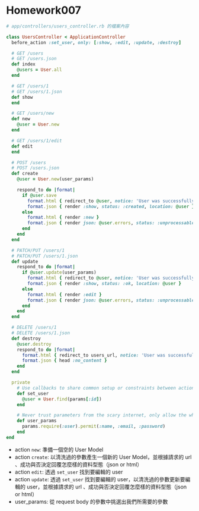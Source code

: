 # Homework007

```ruby
# app/controllers/users_controller.rb 的檔案內容

class UsersController < ApplicationController
  before_action :set_user, only: [:show, :edit, :update, :destroy]

  # GET /users
  # GET /users.json
  def index
    @users = User.all
  end

  # GET /users/1
  # GET /users/1.json
  def show
  end

  # GET /users/new
  def new
    @user = User.new
  end

  # GET /users/1/edit
  def edit
  end

  # POST /users
  # POST /users.json
  def create
    @user = User.new(user_params)

    respond_to do |format|
      if @user.save
        format.html { redirect_to @user, notice: 'User was successfully created.' }
        format.json { render :show, status: :created, location: @user }
      else
        format.html { render :new }
        format.json { render json: @user.errors, status: :unprocessable_entity }
      end
    end
  end

  # PATCH/PUT /users/1
  # PATCH/PUT /users/1.json
  def update
    respond_to do |format|
      if @user.update(user_params)
        format.html { redirect_to @user, notice: 'User was successfully updated.' }
        format.json { render :show, status: :ok, location: @user }
      else
        format.html { render :edit }
        format.json { render json: @user.errors, status: :unprocessable_entity }
      end
    end
  end

  # DELETE /users/1
  # DELETE /users/1.json
  def destroy
    @user.destroy
    respond_to do |format|
      format.html { redirect_to users_url, notice: 'User was successfully destroyed.' }
      format.json { head :no_content }
    end
  end

  private
    # Use callbacks to share common setup or constraints between actions.
    def set_user
      @user = User.find(params[:id])
    end

    # Never trust parameters from the scary internet, only allow the white list through.
    def user_params
      params.require(:user).permit(:name, :email, :password)
    end
end
```

- action `new`: 準備一個空的 User Model
- action `create`: 以清洗過的參數產生一個新的 User Model，並根據請求的 url 、成功與否決定回覆怎麼樣的資料型態（json or html）
- action `edit`: 透過 `set_user` 找到要編輯的 user
- action `update`: 透過 `set_user` 找到要編輯的 user，以清洗過的參數更新要編輯的 user，並根據請求的 url 、成功與否決定回覆怎麼樣的資料型態（json or html）
- user_params: 從 request body 的參數中挑選出我們所需要的參數
